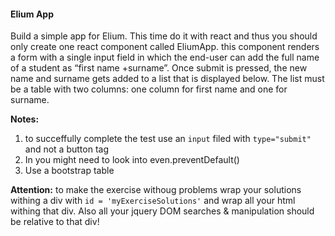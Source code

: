 #### Elium App

Build a simple app for Elium. This time do it with react and thus you should only create one react component called EliumApp. this component renders a form with a single input field in which the end-user can add the full name of a student as “first name +surname”.  Once submit is pressed, the new name and surname gets added to a list that is displayed below. The list must be a table with two columns: one column for first name and one for surname.

**Notes:**
1. to succeffully complete the test use an ```input``` filed with ```type="submit"``` and not a button tag
2. In you might need to look into even.preventDefault()
3. Use a bootstrap table

**Attention:** to make the exercise withoug problems wrap your solutions withing a div with ```id = 'myExerciseSolutions'``` and wrap all your html withing that div. Also all your jquery DOM searches & manipulation should be relative to that div!
